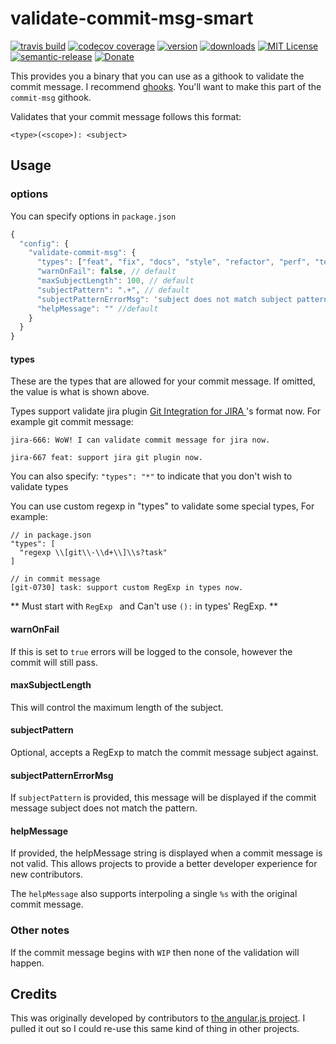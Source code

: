 # validate-commit-msg-smart

[![travis build](https://img.shields.io/travis/kumalee/validate-commit-msg.svg?style=flat-square)](https://travis-ci.org/kumalee/validate-commit-msg)
[![codecov coverage](https://img.shields.io/codecov/c/github/kumalee/validate-commit-msg.svg?style=flat-square)](https://codecov.io/github/kumalee/validate-commit-msg)
[![version](https://img.shields.io/npm/v/validate-commit-msg-smart.svg?style=flat-square)](http://npm.im/validate-commit-msg-smart)
[![downloads](https://img.shields.io/npm/dm/validate-commit-msg-smart.svg?style=flat-square)](http://npm-stat.com/charts.html?package=validate-commit-msg-smart&from=2016-07-11)
[![MIT License](https://img.shields.io/npm/l/validate-commit-msg-smart.svg?style=flat-square)](http://opensource.org/licenses/MIT)
[![semantic-release](https://img.shields.io/badge/%20%20%F0%9F%93%A6%F0%9F%9A%80-semantic--release-e10079.svg?style=flat-square)](https://github.com/semantic-release/semantic-release)
[![Donate][donate-badge]][donate]

This provides you a binary that you can use as a githook to validate the commit message. I recommend
[ghooks](http://npm.im/ghooks). You'll want to make this part of the `commit-msg` githook.

Validates that your commit message follows this format:

```
<type>(<scope>): <subject>
```

## Usage

### options

You can specify options in `package.json`

```javascript
{
  "config": {
    "validate-commit-msg": {
      "types": ["feat", "fix", "docs", "style", "refactor", "perf", "test", "chore", "revert", "regexp jira\\-\\d+", "regexp jira\\-\\d+\\s?[feat|fix|docs|style|refactor|perf|test|chore|revert]"], // default
      "warnOnFail": false, // default
      "maxSubjectLength": 100, // default
      "subjectPattern": ".+", // default
      "subjectPatternErrorMsg": 'subject does not match subject pattern!', // default
      "helpMessage": "" //default
    }
  }
}
```

#### types

These are the types that are allowed for your commit message. If omitted, the value is what is shown above.

Types support validate jira plugin [Git Integration for JIRA ](https://bigbrassband.com/documentation.html#gitctrlvwr_linkcom2issues)'s format now. For example git commit message:

```
jira-666: WoW! I can validate commit message for jira now.

jira-667 feat: support jira git plugin now.
```

You can also specify: `"types": "*"` to indicate that you don't wish to validate types

You can use custom regexp in "types" to validate some special types, For example:

```
// in package.json
"types": [
  "regexp \\[git\\-\\d+\\]\\s?task"
]

// in commit message
[git-0730] task: support custom RegExp in types now.
```

** Must start with `RegExp ` and Can't use `():` in types' RegExp. **

#### warnOnFail

If this is set to `true` errors will be logged to the console, however the commit will still pass.

#### maxSubjectLength

This will control the maximum length of the subject.

#### subjectPattern

Optional, accepts a RegExp to match the commit message subject against.

#### subjectPatternErrorMsg

If `subjectPattern` is provided, this message will be displayed if the commit message subject does not match the pattern.

#### helpMessage

If provided, the helpMessage string is displayed when a commit message is not valid. This allows projects to provide a better developer experience for new contributors.

The `helpMessage` also supports interpoling a single `%s` with the original commit message.

### Other notes

If the commit message begins with `WIP` then none of the validation will happen.


## Credits

This was originally developed by contributors to [the angular.js project](https://github.com/angular/angular.js). I
pulled it out so I could re-use this same kind of thing in other projects.

[donate-badge]: https://img.shields.io/badge/$-support-green.svg?style=flat-square
[donate]: http://kcd.im/donate
